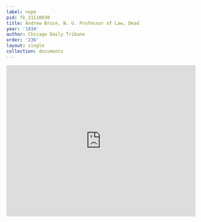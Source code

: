 ```yaml
---
label: nope
pid: fk_31110030
title: Andrew Bruce, N. U. Professor of Law, Dead
year: '1934'
author: Chicago Daily Tribune
order: '236'
layout: single
collection: documents
---
```

<iframe src="https://northwestern.app.box.com/embed/s/4u2qx2c546mf0drv4cz9b6o6fn4o5mv1?sortColumn=date&view=list" width="500" height="400" frameborder="0" allowfullscreen webkitallowfullscreen msallowfullscreen></iframe>

